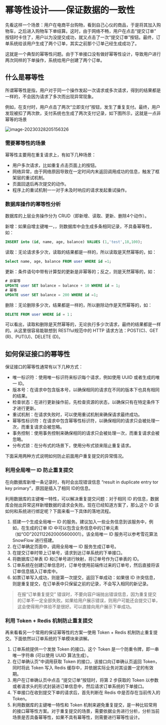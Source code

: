 # 幂等性设计——保证数据的一致性

先看这样一个场景：用户在电商平台购物，看到自己心仪的商品，于是将其加入购物车，之后进入购物车下单结算。这时，由于网络不畅，用户在点击“提交订单” 按钮时卡住了，用户以为没提交成功，就又点击了一次“提交订单”按钮。最终，订单系统给该用户生成了两个订单，其实之前那个订单己经生成成功了。

这就是一个典型的幂等性问题。由于下单接口没有做好幂等性设计，导致用户进行两次同样的下单操作，系统给用户创建了两个订单。

## 什么是幂等性

所谓幂等性是指，用户对于同一个操作发起一次请求或多次请求，得到的结果都是一样的，不会因为请求了多次而出现异常现象。

例如，在支付时，用户点击了两次“立即支付”按钮，发生了重复支付。最终，用户发现被扣了两次款，支付系统也生成了两次支付记录，如下图所示，这就是一点非幂等的场景

![image-20230328205156326](http://dean-imgsubmit.oss-cn-beijing.aliyuncs.com/note/image-20230328205156326.png)

### 需要幂等性的场景

幂等性主要用在重复请求上，有如下几种场景：

- 用户多次请求，比如重复点击页面上的按钮。
- 网络异常，由于网络原因导致在一定时间内末返回调用成功的信息，触发了框架层的重试机制。
- 页面回退后再次提交的动作。
- 程序上的重试机制一一对于未及时响应的请求发起重试操作。

### 数据库操作的幂等性分析

数据库的上层业务操作分为 CRUD（即新增、读取、更新、删除4个动作）。

新增：如果自增主键唯一，，则数据库中会生成多条相同记录，不具备幂等性，如：

```sql
INSERT into (id, name, age, balance) VALUES (1,'test',18,100);
```

读取：无论请求多少次，读取的结果都是一样的，所以读取是天然幂等的，如：

```sql
Select name, age, balance FROM user WHERE id =1;
```

更新：条件语句中带有计算型的更新是非幂等的；反之，则是天然幂等的，如：

```sql
# 非幂等
UPDATE user SET balance = balance + 10 WHERE id = 1;
# 幂等
UPDATE user SET balance = 200 WHERE id =1;
```

删除：无论删除多少次，结果都是一样的，所以删除动作是天然幂等的，如：

```sql
DELETE FROM user WHERE id = 1；
```

可以看出，读取和删除是天然幂等的，无论执行多少次请求，最终的结果都是一样的。从这里很容易能联想到 RESTful规范中的 HTTP 请求方法：POST(C)、GET (R)、PUT(U)、DELETE (D)。

## 如何保证接口的幂等性

保证接口的幂等性通常有以下几种方式： 

- 唯一标识符：使用唯一标识符来标识每个请求，例如使用 UUID 或者生成的唯一 ID。 
- 版本号：在请求中包含版本号，以确保相同的请求在不同的版本下也具有相同的结果。 
- 检查状态：在进行更新操作前，先检查资源的状态，以确保只有在特定条件下才进行更新。 
- 重试机制：在请求失败时，可以使用重试机制来确保请求最终成功。 
- 幂等性标识符：在请求中包含幂等性标识符，以确保相同的请求只会被处理一次，而重复请求会被忽略。 
- 事务控制：使用事务控制来确保相同的请求只会被处理一次，而重复请求会被忽略。
- 分布式锁：在分布式的场景下，使用分布式锁来阻止重复请求。

下面采用两种方式说明如何防止前面用户重复提交的异常情况。

### 利用全局唯一 ID 防止重复提交

在向数据库新增一条记录时，有时会出现错误信息 “result in duplicate entry tor key primary”，原因是插入了相同 ID的信息。

利用数据库的主键唯一特性，可以解决重复提交问题：对于相同 ID 的信息，数据库会抛出异常这样新增数据的请求会失败。现在已经知道方案了，那么这个 ID 该如何和系统进行绑定呢？下面来看一下具体的落地流程。

1. 搭建一个生成全局唯一 ID 的服务。建议加入一些业务信息到该服务中，例如，在生成的订单 ID 中可以包含业务信息中的订单元素（如“OD”2021122620005600001）。该全局唯一 ID 服务可以参考雪花算法 SnowFlow 进行搭建。
2. 在订单确定页面中，调用全局唯一 ID 服务生成订单号。
3. 在提交订单时带上订单号，请求到达订单系统的下单接口。
4. 将数据库订单表 ID 和订单号进行映射，将订单号作为订单表的 ID。
5. 订单系统在创建订单信息时，订单号使用前端传过来的订单号，然后直接将该订单信息插入订单库中。
6. 如票订单写入成功，则是第一次提交，返回下单成动：如果很 ID 许突信息，则是重复提交，在订单表中只保留之前的记录，不会写入相同的新记录。

> 在报“订单重复提交” 错误时，不要向容户端抛出错误信息，因为重复提交的订单不一定全部失败。如果给用户展示错误，则用户可能还会提交订单，这会使得用户体验不是很好。可以直接向用户展示下单成功。

### 利用 Token + Redis 机制防止重复提交

再来看看另一个常用的保证幂等性的方案一使用 Token + Redis 机制防止重复提交。下面依然以订单系统的下单模块来讲解。

1. 订单系统提供一个发放 Token 的接口。这个 Token 是一个防重令牌，即一串唯一字符串 (可以使用 UUID 算法生成）。
2. 在订单确认页”中调用获取 Token 的接口，该接口向订单确认页返回 Token，同时将此 Token 写入 Redis 缓存中，并依据实际业务对其设置一定的有效期。
3. 用户在订单确认页中点击 “提交订单”按钮时，将第 2 步获取的 Token 以参数或者请求头的形式封装进订单信息中，然后请求订单系统的下单接口。
4. 下单接口在收到提交下单的请求后，首先判断在 Redis 中是否存在当前传入的 Token。
5. 利用数据库的主键唯一特性和 Token 机制来避免重复提交，是一种比较常用的接口幂等性方案。对于重复提交的场景，需要依据业务进行分析，分析当前场景是否具备幂等性，如果不具有幕等性，则需要进行幂等性设计。